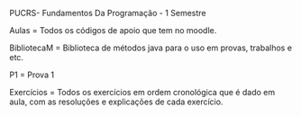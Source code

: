PUCRS- Fundamentos Da Programação - 1 Semestre

Aulas = Todos os códigos de apoio que tem no moodle.

BibliotecaM = Biblioteca de métodos java para o uso em provas, trabalhos e etc.

P1 = Prova 1

Exercícios = Todos os exercícios em ordem cronológica que é dado em aula, com as resoluções e explicações de cada exercício.